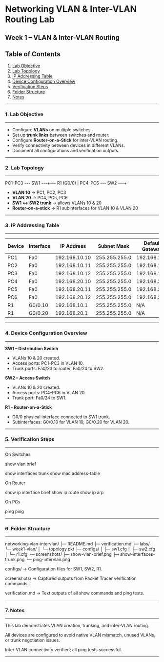 ﻿# Networking VLAN & Inter-VLAN Routing Lab

## Week 1 – VLAN & Inter-VLAN Routing


## Table of Contents

1. [Lab Objective](#lab-objective)
2. [Lab Topology](#lab-topology)
3. [IP Addressing Table](#ip-addressing-table)
4. [Device Configuration Overview](#device-configuration-overview)
5. [Verification Steps](#verification-steps)
6. [Folder Structure](#folder-structure)
7. [Notes](#notes)

---


### 1. Lab Objective

---

- Configure **VLANs** on multiple switches.
- Set up **trunk links** between switches and router.
- Configure **Router-on-a-Stick** for inter-VLAN routing.
- Verify connectivity between devices in different VLANs.
- Document all configurations and verification outputs.

---

### 2. Lab Topology

---

PC1-PC3 --- SW1 ---+--- R1 (G0/0)
|
PC4-PC6 --- SW2 ---+


- **VLAN 10** → PC1, PC2, PC3  
- **VLAN 20** → PC4, PC5, PC6  
- **SW1 ↔ SW2 trunk** → allows VLANs 10 & 20  
- **Router-on-a-stick** → R1 subinterfaces for VLAN 10 & VLAN 20  

---

### 3. IP Addressing Table

---


| Device | Interface | IP Address      | Subnet Mask    | Default Gateway |
|--------|-----------|----------------|----------------|----------------|
| PC1    | Fa0       | 192.168.10.10  | 255.255.255.0  | 192.168.10.1   |
| PC2    | Fa0       | 192.168.10.11  | 255.255.255.0  | 192.168.10.1   |
| PC3    | Fa0       | 192.168.10.12  | 255.255.255.0  | 192.168.10.1   |
| PC4    | Fa0       | 192.168.20.10  | 255.255.255.0  | 192.168.20.1   |
| PC5    | Fa0       | 192.168.20.11  | 255.255.255.0  | 192.168.20.1   |
| PC6    | Fa0       | 192.168.20.12  | 255.255.255.0  | 192.168.20.1   |
| R1     | G0/0.10   | 192.168.10.1   | 255.255.255.0  | N/A            |
| R1     | G0/0.20   | 192.168.20.1   | 255.255.255.0  | N/A            |

---

### 4. Device Configuration Overview

---

**SW1 – Distribution Switch**
- VLANs 10 & 20 created.
- Access ports: PC1–PC3 in VLAN 10.
- Trunk ports: Fa0/23 to router, Fa0/24 to SW2.

**SW2 – Access Switch**
- VLANs 10 & 20 created.
- Access ports: PC4–PC6 in VLAN 20.
- Trunk port: Fa0/24 to SW1.

**R1 – Router-on-a-Stick**
- G0/0 physical interface connected to SW1 trunk.
- Subinterfaces: G0/0.10 for VLAN 10, G0/0.20 for VLAN 20.

---

### 5. Verification Steps

---

On Switches

show vlan brief

show interfaces trunk
show mac address-table

On Router

show ip interface brief
show ip route
show ip arp

On PCs

ping <other VLAN PC IP>
ping <gateway>

---

### 6. Folder Structure

---

networking-vlan-intervlan/
├─ README.md
├─ verification.md
├─ labs/
│  └─ week1-vlan/
│      └─ topology.pkt
├─ configs/
│  ├─ sw1.cfg
│  ├─ sw2.cfg
│  └─ r1.cfg
└─ screenshots/
   ├─ show-vlan-brief.png
   ├─ show-interfaces-trunk.png
   └─ ping-intervlan.png


configs/ → Configuration files for SW1, SW2, R1.

screenshots/ → Captured outputs from Packet Tracer verification commands.

verification.md → Text outputs of all show commands and ping tests.

---

### 7. Notes

---


This lab demonstrates VLAN creation, trunking, and inter-VLAN routing.

All devices are configured to avoid native VLAN mismatch, unused VLANs, or trunk negotiation issues.

Inter-VLAN connectivity verified; all ping tests successful.

---